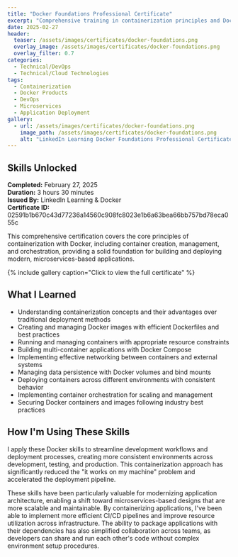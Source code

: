 ```yaml
---
title: "Docker Foundations Professional Certificate"
excerpt: "Comprehensive training in containerization principles and Docker implementation for modern application development and deployment"
date: 2025-02-27
header:
  teaser: /assets/images/certificates/docker-foundations.png
  overlay_image: /assets/images/certificates/docker-foundations.png
  overlay_filter: 0.7
categories:
  - Technical/DevOps
  - Technical/Cloud Technologies
tags:
  - Containerization
  - Docker Products
  - DevOps
  - Microservices
  - Application Deployment
gallery:
  - url: /assets/images/certificates/docker-foundations.png
    image_path: /assets/images/certificates/docker-foundations.png
    alt: "LinkedIn Learning Docker Foundations Professional Certificate"
---
```


## Skills Unlocked

**Completed:** February 27, 2025  
**Duration:** 3 hours 30 minutes  
**Issued By:** LinkedIn Learning & Docker  
**Certificate ID:** 02591b1b670c43d77236a14560c908fc8023e1b6a63bea66bb757bd78eca055c

This comprehensive certification covers the core principles of containerization with Docker, including container creation, management, and orchestration, providing a solid foundation for building and deploying modern, microservices-based applications.

{% include gallery caption="Click to view the full certificate" %}

## What I Learned

* Understanding containerization concepts and their advantages over traditional deployment methods
* Creating and managing Docker images with efficient Dockerfiles and best practices
* Running and managing containers with appropriate resource constraints
* Building multi-container applications with Docker Compose
* Implementing effective networking between containers and external systems
* Managing data persistence with Docker volumes and bind mounts
* Deploying containers across different environments with consistent behavior
* Implementing container orchestration for scaling and management
* Securing Docker containers and images following industry best practices

## How I'm Using These Skills

I apply these Docker skills to streamline development workflows and deployment processes, creating more consistent environments across development, testing, and production. This containerization approach has significantly reduced the "it works on my machine" problem and accelerated the deployment pipeline.

These skills have been particularly valuable for modernizing application architecture, enabling a shift toward microservices-based designs that are more scalable and maintainable. By containerizing applications, I've been able to implement more efficient CI/CD pipelines and improve resource utilization across infrastructure. The ability to package applications with their dependencies has also simplified collaboration across teams, as developers can share and run each other's code without complex environment setup procedures.